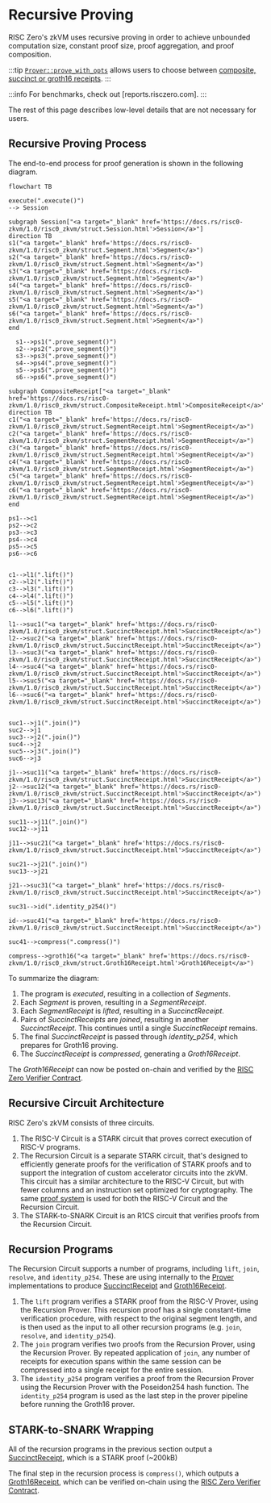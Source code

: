 # Recursive Proving

RISC Zero's zkVM uses recursive proving in order to achieve unbounded computation size, constant proof size, proof aggregation, and proof composition.

:::tip
[`Prover::prove_with_opts`] allows users to choose between [composite, succinct or groth16 receipts].
:::

:::info
For benchmarks, check out [reports.risczero.com].
:::

The rest of this page describes low-level details that are not necessary for users.

## Recursive Proving Process

The end-to-end process for proof generation is shown in the following diagram.

```mermaid
flowchart TB

execute(".execute()")
--> Session

subgraph Session["<a target="_blank" href='https://docs.rs/risc0-zkvm/1.0/risc0_zkvm/struct.Session.html'>Session</a>"]
direction TB
s1("<a target="_blank" href='https://docs.rs/risc0-zkvm/1.0/risc0_zkvm/struct.Segment.html'>Segment</a>")
s2("<a target="_blank" href='https://docs.rs/risc0-zkvm/1.0/risc0_zkvm/struct.Segment.html'>Segment</a>")
s3("<a target="_blank" href='https://docs.rs/risc0-zkvm/1.0/risc0_zkvm/struct.Segment.html'>Segment</a>")
s4("<a target="_blank" href='https://docs.rs/risc0-zkvm/1.0/risc0_zkvm/struct.Segment.html'>Segment</a>")
s5("<a target="_blank" href='https://docs.rs/risc0-zkvm/1.0/risc0_zkvm/struct.Segment.html'>Segment</a>")
s6("<a target="_blank" href='https://docs.rs/risc0-zkvm/1.0/risc0_zkvm/struct.Segment.html'>Segment</a>")
end

  s1-->ps1(".prove_segment()")
  s2-->ps2(".prove_segment()")
  s3-->ps3(".prove_segment()")
  s4-->ps4(".prove_segment()")
  s5-->ps5(".prove_segment()")
  s6-->ps6(".prove_segment()")

subgraph CompositeReceipt["<a target="_blank" href='https://docs.rs/risc0-zkvm/1.0/risc0_zkvm/struct.CompositeReceipt.html'>CompositeReceipt</a>"]
direction TB
c1("<a target="_blank" href='https://docs.rs/risc0-zkvm/1.0/risc0_zkvm/struct.SegmentReceipt.html'>SegmentReceipt</a>")
c2("<a target="_blank" href='https://docs.rs/risc0-zkvm/1.0/risc0_zkvm/struct.SegmentReceipt.html'>SegmentReceipt</a>")
c3("<a target="_blank" href='https://docs.rs/risc0-zkvm/1.0/risc0_zkvm/struct.SegmentReceipt.html'>SegmentReceipt</a>")
c4("<a target="_blank" href='https://docs.rs/risc0-zkvm/1.0/risc0_zkvm/struct.SegmentReceipt.html'>SegmentReceipt</a>")
c5("<a target="_blank" href='https://docs.rs/risc0-zkvm/1.0/risc0_zkvm/struct.SegmentReceipt.html'>SegmentReceipt</a>")
c6("<a target="_blank" href='https://docs.rs/risc0-zkvm/1.0/risc0_zkvm/struct.SegmentReceipt.html'>SegmentReceipt</a>")
end

ps1-->c1
ps2-->c2
ps3-->c3
ps4-->c4
ps5-->c5
ps6-->c6


c1-->l1(".lift()")
c2-->l2(".lift()")
c3-->l3(".lift()")
c4-->l4(".lift()")
c5-->l5(".lift()")
c6-->l6(".lift()")

l1-->suc1("<a target="_blank" href='https://docs.rs/risc0-zkvm/1.0/risc0_zkvm/struct.SuccinctReceipt.html'>SuccinctReceipt</a>")
l2-->suc2("<a target="_blank" href='https://docs.rs/risc0-zkvm/1.0/risc0_zkvm/struct.SuccinctReceipt.html'>SuccinctReceipt</a>")
l3-->suc3("<a target="_blank" href='https://docs.rs/risc0-zkvm/1.0/risc0_zkvm/struct.SuccinctReceipt.html'>SuccinctReceipt</a>")
l4-->suc4("<a target="_blank" href='https://docs.rs/risc0-zkvm/1.0/risc0_zkvm/struct.SuccinctReceipt.html'>SuccinctReceipt</a>")
l5-->suc5("<a target="_blank" href='https://docs.rs/risc0-zkvm/1.0/risc0_zkvm/struct.SuccinctReceipt.html'>SuccinctReceipt</a>")
l6-->suc6("<a target="_blank" href='https://docs.rs/risc0-zkvm/1.0/risc0_zkvm/struct.SuccinctReceipt.html'>SuccinctReceipt</a>")


suc1-->j1(".join()")
suc2-->j1
suc3-->j2(".join()")
suc4-->j2
suc5-->j3(".join()")
suc6-->j3

j1-->suc11("<a target="_blank" href='https://docs.rs/risc0-zkvm/1.0/risc0_zkvm/struct.SuccinctReceipt.html'>SuccinctReceipt</a>")
j2-->suc12("<a target="_blank" href='https://docs.rs/risc0-zkvm/1.0/risc0_zkvm/struct.SuccinctReceipt.html'>SuccinctReceipt</a>")
j3-->suc13("<a target="_blank" href='https://docs.rs/risc0-zkvm/1.0/risc0_zkvm/struct.SuccinctReceipt.html'>SuccinctReceipt</a>")

suc11-->j11(".join()")
suc12-->j11

j11-->suc21("<a target="_blank" href='https://docs.rs/risc0-zkvm/1.0/risc0_zkvm/struct.SuccinctReceipt.html'>SuccinctReceipt</a>")

suc21-->j21(".join()")
suc13-->j21

j21-->suc31("<a target="_blank" href='https://docs.rs/risc0-zkvm/1.0/risc0_zkvm/struct.SuccinctReceipt.html'>SuccinctReceipt</a>")

suc31-->id(".identity_p254()")

id-->suc41("<a target="_blank" href='https://docs.rs/risc0-zkvm/1.0/risc0_zkvm/struct.SuccinctReceipt.html'>SuccinctReceipt</a>")

suc41-->compress(".compress()")

compress-->groth16("<a target="_blank" href='https://docs.rs/risc0-zkvm/1.0/risc0_zkvm/struct.Groth16Receipt.html'>Groth16Receipt</a>")
```

To summarize the diagram:

1. The program is _executed_, resulting in a collection of _Segments_.
2. Each _Segment_ is proven, resulting in a _SegmentReceipt_.
3. Each _SegmentReceipt_ is _lifted_, resulting in a _SuccinctReceipt_.
4. Pairs of _SuccinctReceipts_ are _joined_, resulting in another _SuccinctReceipt_. This continues until a single _SuccinctReceipt_ remains.
5. The final _SuccinctReceipt_ is passed through _identity\_p254_, which prepares for Groth16 proving.
6. The _SuccinctReceipt_ is _compressed_, generating a _Groth16Receipt_.

The _Groth16Receipt_ can now be posted on-chain and verified by the [RISC Zero Verifier Contract].

## Recursive Circuit Architecture

RISC Zero's zkVM consists of three circuits.

1. The RISC-V Circuit is a STARK circuit that proves correct execution of RISC-V programs.
2. The Recursion Circuit is a separate STARK circuit, that's designed to efficiently generate proofs for the verification of STARK proofs and to support the integration of custom accelerator circuits into the zkVM.
   This circuit has a similar architecture to the RISC-V Circuit, but with fewer columns and an instruction set optimized for cryptography.
   The same [proof system] is used for both the RISC-V Circuit and the Recursion Circuit.
3. The STARK-to-SNARK Circuit is an R1CS circuit that verifies proofs from the Recursion Circuit.

## Recursion Programs

The Recursion Circuit supports a number of programs, including `lift`, `join`, `resolve`, and `identity_p254`.
These are using internally to the [Prover] implementations to produce [SuccinctReceipt] and [Groth16Receipt].

1. The `lift` program verifies a STARK proof from the RISC-V Prover, using the Recursion Prover. This recursion proof has a single constant-time verification procedure, with respect to the original segment length, and is then used as the input to all other recursion programs (e.g. `join`, `resolve`, and `identity_p254`).
2. The `join` program verifies two proofs from the Recursion Prover, using the Recursion Prover. By repeated application of `join`, any number of receipts for execution spans within the same session can be compressed into a single receipt for the entire session.
3. The `identity_p254` program verifies a proof from the Recursion Prover using the Recursion Prover with the Poseidon254 hash function. The `identity_p254` program is used as the last step in the prover pipeline before running the Groth16 prover.

## STARK-to-SNARK Wrapping

All of the recursion programs in the previous section output a [SuccinctReceipt], which is a STARK proof (\~200kB)

The final step in the recursion process is `compress()`, which outputs a [Groth16Receipt], which can be verified on-chain using the [RISC Zero Verifier Contract].

[`Prover::prove_with_opts`]: https://docs.rs/risc0-zkvm/1.0/risc0_zkvm/trait.Prover.html#method.prove_with_opts
[composite, succinct or groth16 receipts]: https://docs.rs/risc0-zkvm/1.0/risc0_zkvm/enum.ReceiptKind.html
[Groth16Receipt]: https://docs.rs/risc0-zkvm/1.0/risc0_zkvm/struct.Groth16Receipt.html
[proof system]: /proof-system/proof-system-sequence-diagram
[Prover]: https://docs.rs/risc0-zkvm/1.0/risc0_zkvm/trait.Prover.html#method.prove_with_opts
[RISC Zero Verifier Contract]: blockchain-integration/contracts/verifier.md
[SuccinctReceipt]: https://docs.rs/risc0-zkvm/1.0/risc0_zkvm/struct.SuccinctReceipt.html
